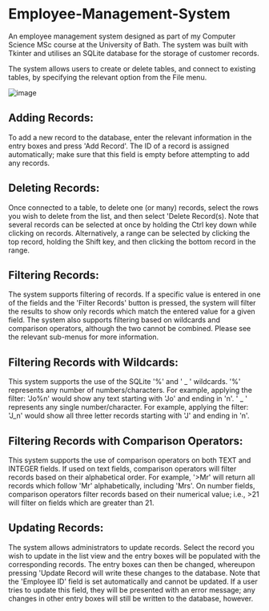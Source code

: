 # Employee-Management-System
An employee management system designed as part of my Computer Science MSc course at the University of Bath. 
The system was built with Tkinter and utilises an SQLite database for the storage of customer records.


The system allows users to create or delete tables, and connect to existing tables, by specifying 
the relevant option from the File menu.

![image](https://user-images.githubusercontent.com/83663539/207992016-a6554451-1032-4b26-8754-b22de079ed6f.png)


Adding Records:
---------------
To add a new record to the database, enter the relevant information in the entry 
boxes and press 'Add Record'.
The ID of a record is assigned automatically; make sure that this field is empty 
before attempting to add any records.
          
Deleting Records:
-----------------
Once connected to a table, to delete one (or many) records, select the rows you 
wish to delete from the list, and then select 'Delete Record(s).
Note that several records can be selected at once by holding the Ctrl key down 
while clicking on records. Alternatively, a range can be selected by clicking the top 
record, holding the Shift key, and then clicking the bottom record in the range.
            
Filtering Records:
------------------
The system supports filtering of records. If a specific value is entered in one 
of the fields and the 'Filter Records' button is pressed, the system will filter 
the results to show only records which match the entered value for a given field.
The system also supports filtering based on wildcards and comparison operators, 
although the two cannot be combined.
Please see the relevant sub-menus for more information.
             
Filtering Records with Wildcards:
---------------------------------
This system supports the use of the SQLite '%' and ' _ ' wildcards. 
'%' represents any number of numbers/characters. For example, applying the filter: 
'Jo%n' would show any text starting with 'Jo' and ending in 'n'.
' _ ' represents any single number/character. For example, applying the filter: 'J_n' 
would show all three letter records starting with 'J' and ending in 'n'.
             
Filtering Records with Comparison Operators:
--------------------------------------------
This system supports the use of comparison operators on both TEXT and INTEGER fields.
If used on text fields, comparison operators will filter records based on their 
alphabetical order. For example, '>Mr' will return all records which follow 'Mr' 
alphabetically, including 'Mrs'. On number fields, comparison operators filter 
records based on their numerical value; i.e., >21 will filter on fields which 
are greater than 21.
              
Updating Records:
-----------------
The system allows administrators to update records. Select the record you wish to 
update in the list view and the entry boxes will be populated with the corresponding 
records. The entry boxes can then be changed, whereupon pressing 'Update Record
will write these changes to the database.
Note that the 'Employee ID' field is set automatically and cannot be updated. If a user 
tries to update this field, they will be presented with an error message; any changes in 
other entry boxes will still be written to the database, however.
